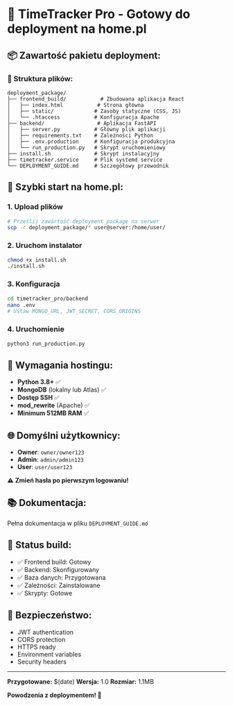# 🚀 TimeTracker Pro - Gotowy do deployment na home.pl

## 📦 Zawartość pakietu deployment:

### 📁 Struktura plików:
```
deployment_package/
├── frontend_build/           # Zbudowana aplikacja React
│   ├── index.html           # Strona główna
│   ├── static/             # Zasoby statyczne (CSS, JS)
│   └── .htaccess           # Konfiguracja Apache
├── backend/                 # Aplikacja FastAPI
│   ├── server.py           # Główny plik aplikacji
│   ├── requirements.txt    # Zależności Python
│   ├── .env.production     # Konfiguracja produkcyjna
│   └── run_production.py   # Skrypt uruchomieniowy
├── install.sh              # Skrypt instalacyjny
├── timetracker.service     # Plik systemd service
└── DEPLOYMENT_GUIDE.md     # Szczegółowy przewodnik
```

## 🚀 Szybki start na home.pl:

### 1. Upload plików
```bash
# Prześlij zawartość deployment_package na serwer
scp -r deployment_package/* user@server:/home/user/
```

### 2. Uruchom instalator
```bash
chmod +x install.sh
./install.sh
```

### 3. Konfiguracja
```bash
cd timetracker_pro/backend
nano .env
# Ustaw MONGO_URL, JWT_SECRET, CORS_ORIGINS
```

### 4. Uruchomienie
```bash
python3 run_production.py
```

## 🔧 Wymagania hostingu:

- **Python 3.8+** ✅
- **MongoDB** (lokalny lub Atlas) ✅
- **Dostęp SSH** ✅
- **mod_rewrite** (Apache) ✅
- **Minimum 512MB RAM** ✅

## 🌐 Domyślni użytkownicy:

- **Owner**: `owner/owner123`
- **Admin**: `admin/admin123`
- **User**: `user/user123`

⚠️ **Zmień hasła po pierwszym logowaniu!**

## 📚 Dokumentacja:

Pełna dokumentacja w pliku `DEPLOYMENT_GUIDE.md`

## 🎯 Status build:

- ✅ Frontend build: Gotowy
- ✅ Backend: Skonfigurowany
- ✅ Baza danych: Przygotowana
- ✅ Zależności: Zainstalowane
- ✅ Skrypty: Gotowe

## 🔐 Bezpieczeństwo:

- JWT authentication
- CORS protection
- HTTPS ready
- Environment variables
- Security headers

---

**Przygotowane:** $(date)
**Wersja:** 1.0
**Rozmiar:** 1.1MB

**Powodzenia z deploymentem! 🚀**